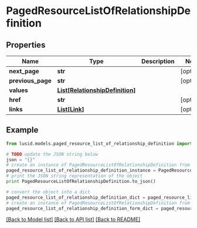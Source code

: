 # PagedResourceListOfRelationshipDefinition


## Properties
Name | Type | Description | Notes
------------ | ------------- | ------------- | -------------
**next_page** | **str** |  | [optional] 
**previous_page** | **str** |  | [optional] 
**values** | [**List[RelationshipDefinition]**](RelationshipDefinition.md) |  | 
**href** | **str** |  | [optional] 
**links** | [**List[Link]**](Link.md) |  | [optional] 

## Example

```python
from lusid.models.paged_resource_list_of_relationship_definition import PagedResourceListOfRelationshipDefinition

# TODO update the JSON string below
json = "{}"
# create an instance of PagedResourceListOfRelationshipDefinition from a JSON string
paged_resource_list_of_relationship_definition_instance = PagedResourceListOfRelationshipDefinition.from_json(json)
# print the JSON string representation of the object
print PagedResourceListOfRelationshipDefinition.to_json()

# convert the object into a dict
paged_resource_list_of_relationship_definition_dict = paged_resource_list_of_relationship_definition_instance.to_dict()
# create an instance of PagedResourceListOfRelationshipDefinition from a dict
paged_resource_list_of_relationship_definition_form_dict = paged_resource_list_of_relationship_definition.from_dict(paged_resource_list_of_relationship_definition_dict)
```
[[Back to Model list]](../README.md#documentation-for-models) [[Back to API list]](../README.md#documentation-for-api-endpoints) [[Back to README]](../README.md)


